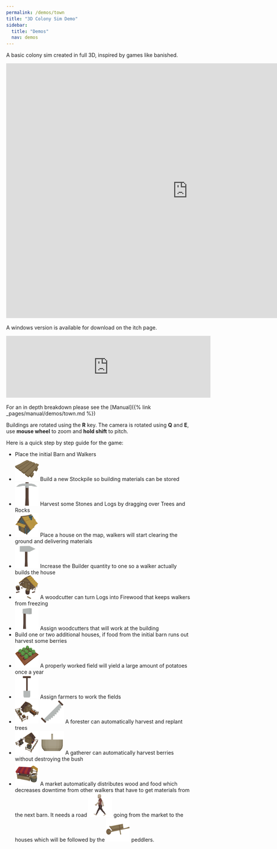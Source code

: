 ```yaml
---
permalink: /demos/town
title: "3D Colony Sim Demo"
sidebar:
  title: "Demos"
  nav: demos
---
```


A basic colony sim created in full 3D, inspired by games like banished.  

<iframe frameborder="0" src="https://itch.io/embed-upload/13109792?color=000000" allowfullscreen="0" width="980" height="688"></iframe>  
  
A windows version is available for download on the itch page.
<iframe frameborder="0" src="https://itch.io/embed/1842180" width="552" height="167"><a href="https://softleitner.itch.io/ccbk-3d-colony-sim-demo">CCBK 3D Colony Sim Demo by SoftLeitner</a></iframe>  

For an in depth breakdown please see the [Manual]({% link _pages/manual/demos/town.md %})  

Buildings are rotated using the __R__ key. The camera is rotated using __Q__ and __E__, use __mouse wheel__ to zoom and __hold shift__ to pitch.

Here is a quick step by step guide for the game: 

- Place the initial Barn and Walkers
- ![Stockpile](/assets/images/town/Buildings/TownStockpile.png) Build a new Stockpile so building materials can be stored 
- ![Harvest](/assets/images/town/Tools/TownPick.png) Harvest some Stones and Logs by dragging over Trees and Rocks
- ![House](/assets/images/town/Buildings/TownHouse.png) Place a house on the map, walkers will start clearing the ground and delivering materials 
- ![Builder](/assets/images/town/Tools/TownHammer.png) Increase the Builder quantity to one so a walker actually builds the house
- ![Woodcutter](/assets/images/town/Buildings/TownWoodcutter.png) A woodcutter can turn Logs into Firewood that keeps walkers from freezing 
- ![Woodcutter](/assets/images/town/Tools/TownAxe.png) Assign woodcutters that will work at the building
- Build one or two additional houses, if food from the initial barn runs out harvest some berries
- ![Field](/assets/images/town/Buildings/TownField.png) A properly worked field will yield a large amount of potatoes once a year
- ![Farmer](/assets/images/town/Tools/TownShovel.png) Assign farmers to work the fields
- ![Field](/assets/images/town/Buildings/TownForester.png) ![Saw](/assets/images/town/Tools/TownSaw.png) A forester can automatically harvest and replant trees
- ![Field](/assets/images/town/Buildings/TownGatherer.png) ![Basket](/assets/images/town/Tools/TownBasket.png) A gatherer can automatically harvest berries without destroying the bush
- ![Market](/assets/images/town/Buildings/TownMarket.png) A market automatically distributes wood and food which decreases downtime from other walkers that have to get materials from the next barn. It needs a road ![Road](/assets/images/town/TownWalker.png) going from the market to the houses which will be followed by the ![Peddler](/assets/images/town/Tools/TownWheelbarrow.png) peddlers.